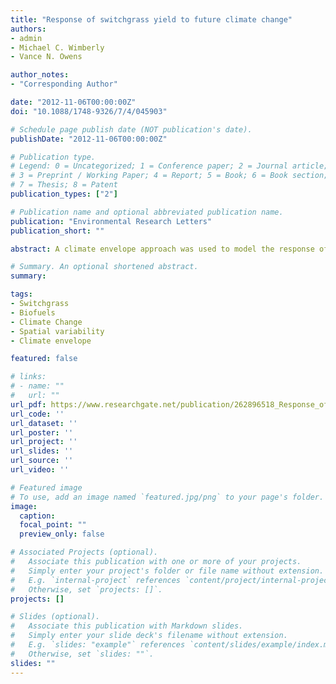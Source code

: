 ```yaml
---
title: "Response of switchgrass yield to future climate change"
authors:
- admin
- Michael C. Wimberly
- Vance N. Owens

author_notes:
- "Corresponding Author"

date: "2012-11-06T00:00:00Z"
doi: "10.1088/1748-9326/7/4/045903"

# Schedule page publish date (NOT publication's date).
publishDate: "2012-11-06T00:00:00Z"

# Publication type.
# Legend: 0 = Uncategorized; 1 = Conference paper; 2 = Journal article;
# 3 = Preprint / Working Paper; 4 = Report; 5 = Book; 6 = Book section;
# 7 = Thesis; 8 = Patent
publication_types: ["2"]

# Publication name and optional abbreviated publication name.
publication: "Environmental Research Letters"
publication_short: ""

abstract: A climate envelope approach was used to model the response of switchgrass, a model bioenergy species in the United States, to future climate change. The model was built using general additive models (GAMs), and switchgrass yields collected at 45 field trial locations as the response variable. The model incorporated variables previously shown to be the main determinants of switchgrass yield, and utilized current and predicted 1 km climate data from WorldClim. The models were run with current WorldClim data and compared with results of predicted yield obtained using two climate change scenarios across three global change models for three time steps. Results did not predict an increase in maximum switchgrass yield but showed an overall shift in areas of high switchgrass productivity for both cytotypes. For upland cytotypes, the shift in high yields was concentrated in northern and north-eastern areas where there were increases in average growing season temperature, whereas for lowland cultivars the areas where yields were projected to increase were associated with increases in average early growing season precipitation. These results highlight the fact that the influences of climate change on switchgrass yield are spatially heterogeneous and vary depending on cytotype. Knowledge of spatial distribution of suitable areas for switchgrass production under climate change should be incorporated into planning of current and future biofuel production. Understanding how switchgrass yields will be affected by future changes in climate is important for achieving a sustainable biofuels economy.

# Summary. An optional shortened abstract.
summary: 

tags:
- Switchgrass
- Biofuels
- Climate Change
- Spatial variability
- Climate envelope

featured: false

# links:
# - name: ""
#   url: ""
url_pdf: https://www.researchgate.net/publication/262896518_Response_of_switchgrass_yield_to_future_climate_change
url_code: ''
url_dataset: ''
url_poster: ''
url_project: ''
url_slides: ''
url_source: ''
url_video: ''

# Featured image
# To use, add an image named `featured.jpg/png` to your page's folder. 
image:
  caption: 
  focal_point: ""
  preview_only: false

# Associated Projects (optional).
#   Associate this publication with one or more of your projects.
#   Simply enter your project's folder or file name without extension.
#   E.g. `internal-project` references `content/project/internal-project/index.md`.
#   Otherwise, set `projects: []`.
projects: []

# Slides (optional).
#   Associate this publication with Markdown slides.
#   Simply enter your slide deck's filename without extension.
#   E.g. `slides: "example"` references `content/slides/example/index.md`.
#   Otherwise, set `slides: ""`.
slides: ""
---
```



